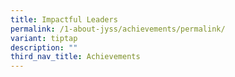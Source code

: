 ```yaml
---
title: Impactful Leaders
permalink: /1-about-jyss/achievements/permalink/
variant: tiptap
description: ""
third_nav_title: Achievements
---
```


